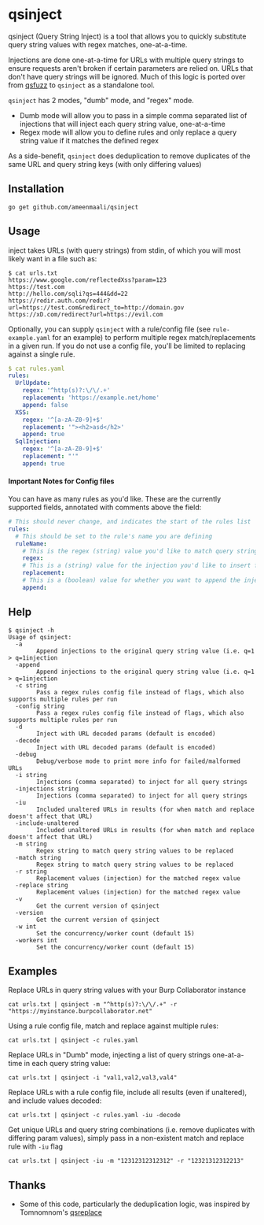 # qsinject

qsinject (Query String Inject) is a tool that allows you to quickly substitute query string values with regex matches, one-at-a-time. 

Injections are done one-at-a-time for URLs with multiple query strings to ensure requests aren't broken if certain
parameters are relied on. URLs that don't have query strings will be ignored. Much of this logic is ported over from [qsfuzz](https://github.com/ameenmaali/qsfuzz)
to `qsinject` as a standalone tool.

`qsinject` has 2 modes, "dumb" mode, and "regex" mode.
* Dumb mode will allow you to pass in a simple comma separated list of injections that will inject each query string value, one-at-a-time
* Regex mode will allow you to define rules and only replace a query string value if it matches the defined regex

As a side-benefit, `qsinject` does deduplication to remove duplicates of the same URL and query string keys (with only differing values)

## Installation
```
go get github.com/ameenmaali/qsinject
```

## Usage
inject takes URLs (with query strings) from stdin, of which you will most likely want in a file such as:
```
$ cat urls.txt
https://www.google.com/reflectedXss?param=123
https://test.com
http://hello.com/sqli?qs=444&dd=22
https://redir.auth.com/redir?url=https://test.com&redirect_to=http://domain.gov
https://xD.com/redirect?url=https://evil.com
```

Optionally, you can supply `qsinject` with a rule/config file (see `rule-example.yaml` for an example) to perform multiple
regex match/replacements in a given run. If you do not use a config file, you'll be limited to replacing against a single rule.

```yaml
$ cat rules.yaml
rules:
  UrlUpdate:
    regex: '^http(s)?:\/\/.+'
    replacement: 'https://example.net/home'
    append: false
  XSS:
    regex: '^[a-zA-Z0-9]+$'
    replacement: '"><h2>asd</h2>'
    append: true
  SqlInjection:
    regex: '^[a-zA-Z0-9]+$'
    replacement: "'"
    append: true
```

#### Important Notes for Config files

You can have as many rules as you'd like. These are the currently supported fields, annotated with comments above the field:

```yaml
# This should never change, and indicates the start of the rules list
rules:
  # This should be set to the rule's name you are defining
  ruleName:
    # This is the regex (string) value you'd like to match query string values against. Be careful with escaping, recommended to insert in single quotes
    regex: 
    # This is a (string) value for the injection you'd like to insert for the matched regex
    replacement:
    # This is a (boolean) value for whether you want to append the injection after the original value (true), or replace all together (false)
    append:
```

## Help
```
$ qsinject -h
Usage of qsinject:
  -a	
        Append injections to the original query string value (i.e. q=1 > q=1injection
  -append
    	Append injections to the original query string value (i.e. q=1 > q=1injection
  -c string
    	Pass a regex rules config file instead of flags, which also supports multiple rules per run
  -config string
    	Pass a regex rules config file instead of flags, which also supports multiple rules per run
  -d	
        Inject with URL decoded params (default is encoded)
  -decode
    	Inject with URL decoded params (default is encoded)
  -debug
    	Debug/verbose mode to print more info for failed/malformed URLs
  -i string
    	Injections (comma separated) to inject for all query strings
  -injections string
    	Injections (comma separated) to inject for all query strings
  -iu
    	Included unaltered URLs in results (for when match and replace doesn't affect that URL)
  -include-unaltered
    	Included unaltered URLs in results (for when match and replace doesn't affect that URL)
  -m string
    	Regex string to match query string values to be replaced
  -match string
    	Regex string to match query string values to be replaced
  -r string
    	Replacement values (injection) for the matched regex value
  -replace string
    	Replacement values (injection) for the matched regex value
  -v	
        Get the current version of qsinject
  -version
    	Get the current version of qsinject
  -w int
    	Set the concurrency/worker count (default 15)
  -workers int
    	Set the concurrency/worker count (default 15)
```

## Examples

Replace URLs in query string values with your Burp Collaborator instance

`cat urls.txt | qsinject -m "^http(s)?:\/\/.+" -r "https://myinstance.burpcollaborator.net"`

Using a rule config file, match and replace against multiple rules:

`cat urls.txt | qsinject -c rules.yaml`

Replace URLs in "Dumb" mode, injecting a list of query strings one-at-a-time in each query string value:

`cat urls.txt | qsinject -i "val1,val2,val3,val4"`

Replace URLs with a rule config file, include all results (even if unaltered), and include values decoded:

`cat urls.txt | qsinject -c rules.yaml -iu -decode`

Get unique URLs and query string combinations (i.e. remove duplicates with differing param values), simply pass in a non-existent match and replace rule with `-iu` flag

`cat urls.txt | qsinject -iu -m "12312312312312" -r "12321312312213"`

## Thanks
* Some of this code, particularly the deduplication logic, was inspired by Tomnomnom's [qsreplace](https://github.com/tomnomnom/qsreplace)
